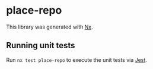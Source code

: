 # place-repo

This library was generated with [Nx](https://nx.dev).

## Running unit tests

Run `nx test place-repo` to execute the unit tests via [Jest](https://jestjs.io).
